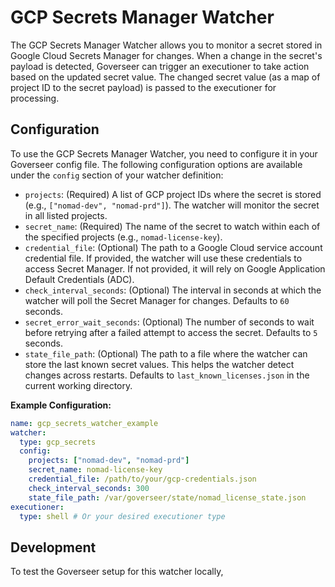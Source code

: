 # GCP Secrets Manager Watcher

The GCP Secrets Manager Watcher allows you to monitor a secret stored in Google Cloud Secrets Manager for changes. When a change in the secret's payload is detected, Goverseer can trigger an executioner to take action based on the updated secret value. The changed secret value (as a map of project ID to the secret payload) is passed to the executioner for processing.

## Configuration

To use the GCP Secrets Manager Watcher, you need to configure it in your Goverseer config file. The following configuration options are available under the `config` section of your watcher definition:

- `projects`: (Required) A list of GCP project IDs where the secret is stored (e.g., `["nomad-dev", "nomad-prd"]`). The watcher will monitor the secret in all listed projects.
- `secret_name`: (Required) The name of the secret to watch within each of the specified projects (e.g., `nomad-license-key`).
- `credential_file`: (Optional) The path to a Google Cloud service account credential file. If provided, the watcher will use these credentials to access Secret Manager. If not provided, it will rely on Google Application Default Credentials (ADC).
- `check_interval_seconds`: (Optional) The interval in seconds at which the watcher will poll the Secret Manager for changes. Defaults to `60` seconds.
- `secret_error_wait_seconds`: (Optional) The number of seconds to wait before retrying after a failed attempt to access the secret. Defaults to `5` seconds.
- `state_file_path`: (Optional) The path to a file where the watcher can store the last known secret values. This helps the watcher detect changes across restarts. Defaults to `last_known_licenses.json` in the current working directory.

**Example Configuration:**

```yaml
name: gcp_secrets_watcher_example
watcher:
  type: gcp_secrets
  config:
    projects: ["nomad-dev", "nomad-prd"]
    secret_name: nomad-license-key
    credential_file: /path/to/your/gcp-credentials.json
    check_interval_seconds: 300
    state_file_path: /var/goverseer/state/nomad_license_state.json
executioner:
  type: shell # Or your desired executioner type
```

## Development

To test the Goverseer setup for this watcher locally, 